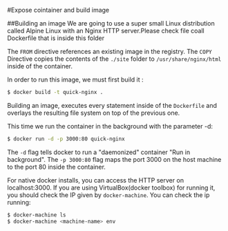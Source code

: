 #Expose cointainer and build image

##Building an image
We are going to use a super small Linux distribution called Alpine Linux with an Nginx HTTP server.Please check file coall Dockerfile that is inside this folder

The `FROM` directive references an existing image in the registry.
The `COPY` Directive copies the contents of the `./site` folder to `/usr/share/nginx/html` inside of the container.

In order to run this image, we must first build it :

```sh
$ docker build -t quick-nginx .
```

Building an image, executes every statement inside of the `Dockerfile` and overlays the resulting file system on top of the previous one.

This time we run the container in the background with the parameter -d:

```sh
$ docker run -d -p 3000:80 quick-nginx
```

The `-d` flag tells docker to run a "daemonized" container "Run in background".
The `-p 3000:80` flag maps the port 3000 on the host machine to the port 80 inside the container.

For native docker installs, you can access the HTTP server on localhost:3000. If you are using VirtualBox(docker toolbox)  for running it, you should check the IP given by `docker-machine`. You can check the ip running:

```sh
$ docker-machine ls
$ docker-machine <machine-name> env
```



